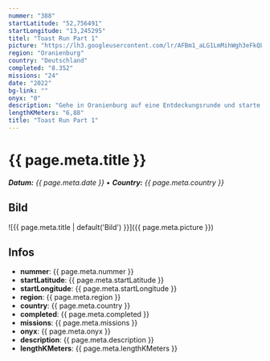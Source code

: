 ```yaml
---
nummer: "388"
startLatitude: "52,756491"
startLongitude: "13,245295"
titel: "Toast Run Part 1"
picture: "https://lh3.googleusercontent.com/lr/AFBm1_aLG1LmMihWgh3eFkQLRPZwBYFFyKTJ2tgVgYDc8vAIBcHU_2FTueO-9MseQN_1XlqYBoVP7n9BnwQRlBcehtc48Rzxz141Ll-XOnmDfCgiLstVer7HDeMghAt6wDuLx5BxsoAqtlXdfV8YeQ6nDAfWa20t8u2WRRPGQOw0htfjnzBqn-nfL7F86fxHZzhWq7sDwU3kFbylrnRrWJBhnSgAwz6viY1bftYTzIw_bVOijjqKDp-5JYcXx41x2ZrwLwfHMBOVhHwzgW6oTc3EceHLUjBfPqI9EQkPnJHl9sxESFCWjDD2ZWR5jthqclukRSYw9i5OHjeVoX_WYFAOrVFMoZuNW0FjAw8GhEZSKmba4BZucWww8gtFFKanMmOg_3AVzjjF-izSY3QBH8_dulZCGmNsd8dI96z1ThXuDYg-CC0zL6O9jxdkjKy19YRzH3zYvAjjl2rcZmsFM3Gw3ugN5o0b98MjzgBSuLnyXjmA0Cgg0B52igXSUl9nAzvhADZ11w_FyUcvLTtjiGg71x_H2J3kzU94cIkuZEa5rilybi5V5XoQ8hnqn2GTRZ-b5P2NHhGGc9ra1Duap0J8M4txxvN8-tosAd81n5l6tbOVw77ZuX1dBf0NHar02pqtFrDoQvMAP5o1y-KbKaA60a5_hyXehm81efLVEzviM1CcGi-9nmakFEXahMJXqfBdu2FaAuqVRlE2x3gEu9oqhMq43oaZXsF23Umq9tzU4BvcdfHlMX2c459npbLWltMZ72HMr89Q4X1XGpvlm1n_BzRlGV6VE4St38COijmEsmH3_p7SqLfHWMoetifQh5dsEGTpkn2qcbOwveMlzT8UOoxnhkrpWs3ZPPZQ"
region: "Oranienburg"
country: "Deutschland"
completed: "8.352"
missions: "24"
date: "2022"
bg-link: ""
onyx: "0"
description: "Gehe in Oranienburg auf eine Entdeckungsrunde und starte deine Runde in der Bernauer Straße.\nDie Runde führt dich unter anderem an der Havel und dem Schloss entlang."
lengthKMeters: "6,88"
title: "Toast Run Part 1"
---
```


# {{ page.meta.title }}
_**Datum:** {{ page.meta.date }} • **Country:** {{ page.meta.country }}_

## Bild
![{{ page.meta.title | default('Bild') }}]({{ page.meta.picture }})

## Infos
- **nummer**: {{ page.meta.nummer }}
- **startLatitude**: {{ page.meta.startLatitude }}
- **startLongitude**: {{ page.meta.startLongitude }}
- **region**: {{ page.meta.region }}
- **country**: {{ page.meta.country }}
- **completed**: {{ page.meta.completed }}
- **missions**: {{ page.meta.missions }}
- **onyx**: {{ page.meta.onyx }}
- **description**: {{ page.meta.description }}
- **lengthKMeters**: {{ page.meta.lengthKMeters }}

